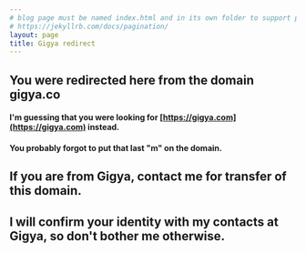 ```yaml
---
# blog page must be named index.html and in its own folder to support pagination
# https://jekyllrb.com/docs/pagination/
layout: page
title: Gigya redirect
---
```

## You were redirected here from the domain gigya.co
#### I'm guessing that you were looking for [https://gigya.com](https://gigya.com) instead. 
#### You probably forgot to put that last "m" on the domain.

## If you are from Gigya, contact me for transfer of this domain. 
## I will confirm your identity with my contacts at Gigya, so don't bother me otherwise.

